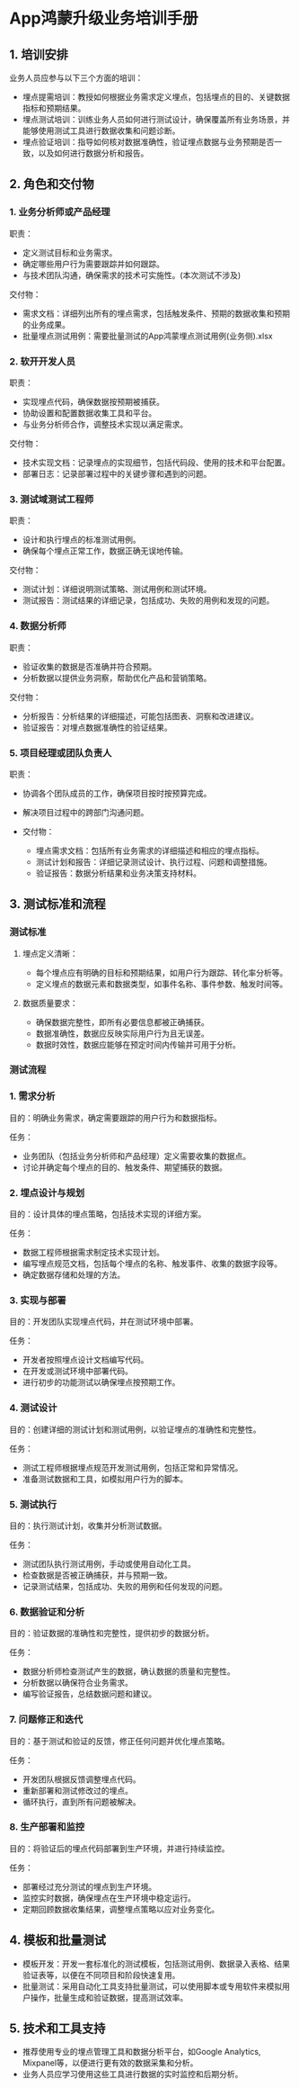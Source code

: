 # App鸿蒙升级业务培训手册

## 1. 培训安排

业务人员应参与以下三个方面的培训：

- 埋点提需培训：教授如何根据业务需求定义埋点，包括埋点的目的、关键数据指标和预期结果。
- 埋点测试培训：训练业务人员如何进行测试设计，确保覆盖所有业务场景，并能够使用测试工具进行数据收集和问题诊断。
- 埋点验证培训：指导如何核对数据准确性，验证埋点数据与业务预期是否一致，以及如何进行数据分析和报告。

## 2. 角色和交付物

### 1. 业务分析师或产品经理

职责：

- 定义测试目标和业务需求。
- 确定哪些用户行为需要跟踪并如何跟踪。
- 与技术团队沟通，确保需求的技术可实施性。(本次测试不涉及)

交付物：

- 需求文档：详细列出所有的埋点需求，包括触发条件、预期的数据收集和预期的业务成果。
- 批量埋点测试用例：需要批量测试的App鸿蒙埋点测试用例(业务侧).xlsx

### 2. 软开开发人员

职责：

- 实现埋点代码，确保数据按预期被捕获。
- 协助设置和配置数据收集工具和平台。
- 与业务分析师合作，调整技术实现以满足需求。

交付物：

- 技术实现文档：记录埋点的实现细节，包括代码段、使用的技术和平台配置。
- 部署日志：记录部署过程中的关键步骤和遇到的问题。

### 3. 测试域测试工程师

职责：

- 设计和执行埋点的标准测试用例。
- 确保每个埋点正常工作，数据正确无误地传输。

交付物：

- 测试计划：详细说明测试策略、测试用例和测试环境。
- 测试报告：测试结果的详细记录，包括成功、失败的用例和发现的问题。

### 4. 数据分析师

职责：

- 验证收集的数据是否准确并符合预期。
- 分析数据以提供业务洞察，帮助优化产品和营销策略。

交付物：

- 分析报告：分析结果的详细描述，可能包括图表、洞察和改进建议。
- 验证报告：对埋点数据准确性的验证结果。

### 5. 项目经理或团队负责人

职责：

- 协调各个团队成员的工作，确保项目按时按预算完成。
- 解决项目过程中的跨部门沟通问题。

- 交付物：
    - 埋点需求文档：包括所有业务需求的详细描述和相应的埋点指标。
    - 测试计划和报告：详细记录测试设计、执行过程、问题和调整措施。
    - 验证报告：数据分析结果和业务决策支持材料。

## 3. 测试标准和流程

### 测试标准

1. 埋点定义清晰：
    - 每个埋点应有明确的目标和预期结果，如用户行为跟踪、转化率分析等。
    - 定义埋点的数据元素和数据类型，如事件名称、事件参数、触发时间等。

2. 数据质量要求：
    - 确保数据完整性，即所有必要信息都被正确捕获。
    - 数据准确性，数据应反映实际用户行为且无误差。
    - 数据时效性，数据应能够在预定时间内传输并可用于分析。

### 测试流程

### 1. 需求分析

目的：明确业务需求，确定需要跟踪的用户行为和数据指标。

任务：
- 业务团队（包括业务分析师和产品经理）定义需要收集的数据点。
- 讨论并确定每个埋点的目的、触发条件、期望捕获的数据。

### 2. 埋点设计与规划

目的：设计具体的埋点策略，包括技术实现的详细方案。

任务：

- 数据工程师根据需求制定技术实现计划。
- 编写埋点规范文档，包括每个埋点的名称、触发事件、收集的数据字段等。
- 确定数据存储和处理的方法。

### 3. 实现与部署

目的：开发团队实现埋点代码，并在测试环境中部署。

任务：

- 开发者按照埋点设计文档编写代码。
- 在开发或测试环境中部署代码。
- 进行初步的功能测试以确保埋点按预期工作。

### 4. 测试设计

目的：创建详细的测试计划和测试用例，以验证埋点的准确性和完整性。

任务：

- 测试工程师根据埋点规范开发测试用例，包括正常和异常情况。
- 准备测试数据和工具，如模拟用户行为的脚本。

### 5. 测试执行

目的：执行测试计划，收集并分析测试数据。

任务：

- 测试团队执行测试用例，手动或使用自动化工具。
- 检查数据是否被正确捕获，并与预期一致。
- 记录测试结果，包括成功、失败的用例和任何发现的问题。

### 6. 数据验证和分析

目的：验证数据的准确性和完整性，提供初步的数据分析。

任务：

- 数据分析师检查测试产生的数据，确认数据的质量和完整性。
- 分析数据以确保符合业务需求。
- 编写验证报告，总结数据问题和建议。

### 7. 问题修正和迭代

目的：基于测试和验证的反馈，修正任何问题并优化埋点策略。

任务：

- 开发团队根据反馈调整埋点代码。
- 重新部署和测试修改过的埋点。
- 循环执行，直到所有问题被解决。

### 8. 生产部署和监控

目的：将验证后的埋点代码部署到生产环境，并进行持续监控。

任务：

- 部署经过充分测试的埋点到生产环境。
- 监控实时数据，确保埋点在生产环境中稳定运行。
- 定期回顾数据收集结果，调整埋点策略以应对业务变化。

## 4. 模板和批量测试

- 模板开发：开发一套标准化的测试模板，包括测试用例、数据录入表格、结果验证表等，以便在不同项目和阶段快速复用。
- 批量测试：采用自动化工具支持批量测试，可以使用脚本或专用软件来模拟用户操作，批量生成和验证数据，提高测试效率。

## 5. 技术和工具支持

- 推荐使用专业的埋点管理工具和数据分析平台，如Google Analytics, Mixpanel等，以便进行更有效的数据采集和分析。
- 业务人员应学习使用这些工具进行数据的实时监控和后期分析。















